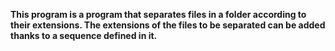 **This program is a program that separates files in a folder according to their extensions. The extensions of the files to be separated can be added thanks to a sequence defined in it.** 
